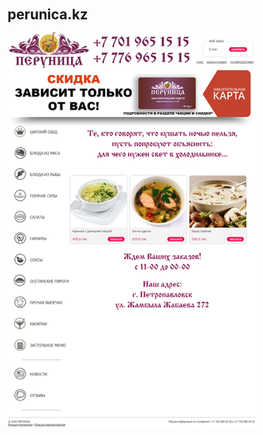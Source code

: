 # perunica.kz 

![screenshot 1](https://github.com/slagovskiy/perunica.kz/blob/master/files/scr01.png?raw=true)

